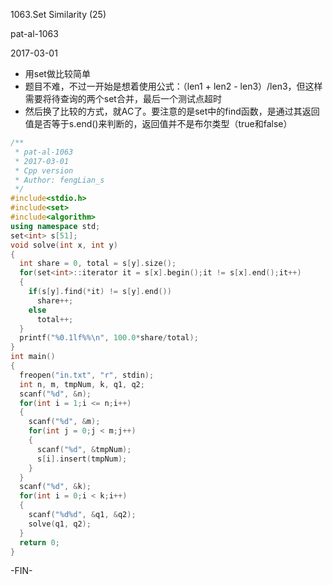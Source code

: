 1063.Set Similarity (25)

pat-al-1063

2017-03-01

- 用set做比较简单
- 题目不难，不过一开始是想着使用公式：（len1 + len2 - len3）/len3，但这样需要将待查询的两个set合并，最后一个测试点超时
- 然后换了比较的方式，就AC了。要注意的是set中的find函数，是通过其返回值是否等于s.end()来判断的，返回值并不是布尔类型（true和false）

```c++
/**
 * pat-al-1063
 * 2017-03-01
 * Cpp version
 * Author: fengLian_s
 */
#include<stdio.h>
#include<set>
#include<algorithm>
using namespace std;
set<int> s[51];
void solve(int x, int y)
{
  int share = 0, total = s[y].size();
  for(set<int>::iterator it = s[x].begin();it != s[x].end();it++)
  {
    if(s[y].find(*it) != s[y].end())
      share++;
    else
      total++;
  }
  printf("%0.1lf%%\n", 100.0*share/total);
}
int main()
{
  freopen("in.txt", "r", stdin);
  int n, m, tmpNum, k, q1, q2;
  scanf("%d", &n);
  for(int i = 1;i <= n;i++)
  {
    scanf("%d", &m);
    for(int j = 0;j < m;j++)
    {
      scanf("%d", &tmpNum);
      s[i].insert(tmpNum);
    }
  }
  scanf("%d", &k);
  for(int i = 0;i < k;i++)
  {
    scanf("%d%d", &q1, &q2);
    solve(q1, q2);
  }
  return 0;
}
```
-FIN-
